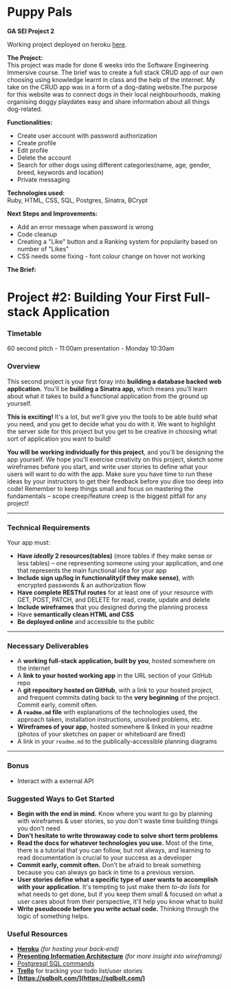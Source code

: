 # Puppy Pals

<b>GA SEI Project 2</b>

Working project deployed on heroku <a href="https://ancient-eyrie-18788.herokuapp.com/">here</a>.

<b>The Project: </b> <br>
This project was made for done 6 weeks into the Software Engineering Immersive course.
The brief was to create a full stack CRUD app of our own choosing using knowledge learnt in class and the help of the internet. My take on the CRUD app was in a form of a dog-dating website.The purpose for this website was to connect dogs in their local neighbourhoods, making organising doggy playdates easy and share information about all things dog-related.

<b>Functionalities: </b> <br> 
- Create user account with password authorization
- Create profile
- Edit profile 
- Delete the account
- Search for other dogs using different categories(name, age, gender, breed, keywords and location)
- Private messaging

<b>Technologies used: </b><br>
Ruby, HTML, CSS, SQL, Postgres, Sinatra, BCrypt

<b>Next Steps and Improvements:</b> <br>
- Add an error message when password is wrong
- Code cleanup
- Creating a "Like" button and a Ranking system for popularity based on number of "Likes"
- CSS needs some fixing - font colour change on hover not working

<b>The Brief:</b> <br>
# **Project #2: Building Your First Full-stack Application**

### **Timetable**

60 second pitch - 11:00am presentation - Monday 10:30am

### **Overview**

This second project is your first foray into **building a database backed web application.** You'll be **building a Sinatra app,** which means you'll learn about what it takes to build a functional application from the ground up yourself.

**This is exciting!** It's a lot, but we'll give you the tools to be able build what you need, and you get to decide what you do with it. We want to highlight the server side for this project but you get to be creative in choosing what sort of application you want to build!

**You will be working individually for this project**, and you'll be designing the app yourself. We hope you'll exercise creativity on this project, sketch some wireframes before you start, and write user stories to define what your users will want to do with the app. Make sure you have time to run these ideas by your instructors to get their feedback before you dive too deep into code! Remember to keep things small and focus on mastering the fundamentals – scope creep/feature creep is the biggest pitfall for any project!

---

### **Technical Requirements**

Your app must:

- **Have *ideally* 2 resources(tables)** (more tables if they make sense or less tables) – one representing someone using your application, and one that represents the main functional idea for your app
- **Include sign up/log in functionality(if they make sense)**, with encrypted passwords & an authorization flow
- **Have complete RESTful routes** for at least one of your resource with GET, POST, PATCH, and DELETE for read, create, update and delete
- **Include wireframes** that you designed during the planning process
- Have **semantically clean HTML and CSS**
- **Be deployed online** and accessible to the public

---

### **Necessary Deliverables**

- A **working full-stack application, built by you**, hosted somewhere on the internet
- A **link to your hosted working app** in the URL section of your GitHub repo
- A **git repository hosted on GitHub**, with a link to your hosted project, and frequent commits dating back to the **very beginning** of the project. Commit early, commit often.
- **A `readme.md` file** with explanations of the technologies used, the approach taken, installation instructions, unsolved problems, etc.
- **Wireframes of your app**, hosted somewhere & linked in your readme (photos of your sketches on paper or whiteboard are fined)
- A link in your `readme.md` to the publically-accessible planning diagrams

---

### **Bonus**

- Interact with a external API

### **Suggested Ways to Get Started**

- **Begin with the end in mind.** Know where you want to go by planning with wireframes & user stories, so you don't waste time building things you don't need
- **Don’t hesitate to write throwaway code to solve short term problems**
- **Read the docs for whatever technologies you use.** Most of the time, there is a tutorial that you can follow, but not always, and learning to read documentation is crucial to your success as a developer
- **Commit early, commit often.** Don’t be afraid to break something because you can always go back in time to a previous version.
- **User stories define what a specific type of user wants to accomplish with your application**. It's tempting to just make them *to-do lists* for what needs to get done, but if you keep them small & focused on what a user cares about from their perspective, it'll help you know what to build
- **Write pseudocode before you write actual code.** Thinking through the logic of something helps.

### **Useful Resources**

- **[Heroku](http://www.heroku.com/)** *(for hosting your back-end)*
- **[Presenting Information Architecture](http://webstyleguide.com/wsg3/3-information-architecture/4-presenting-information.html)** *(for more insight into wireframing)*
- [Postgresql SQL commands](https://www.postgresql.org/docs/9.1/static/sql-commands.html)
- **[Trello](https://trello.com/)** for tracking your todo list/user stories
- **[https://sqlbolt.com/](https://sqlbolt.com/)**

